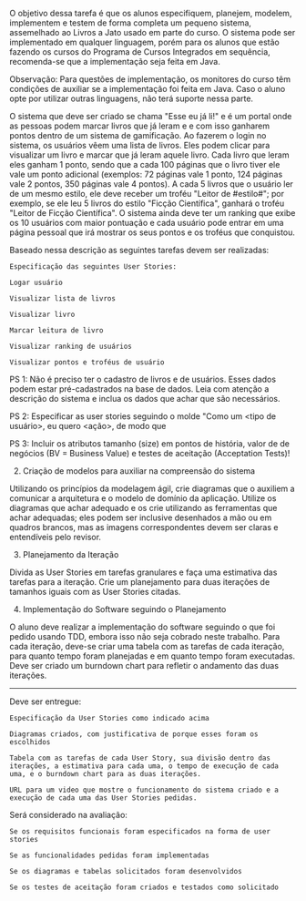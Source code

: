 O objetivo dessa tarefa é que os alunos especifiquem, planejem, modelem, implementem e testem de forma completa um pequeno sistema, assemelhado ao Livros a Jato usado em parte do curso. O sistema pode ser implementado em qualquer linguagem, porém para os alunos que estão fazendo os cursos do Programa de Cursos Integrados em sequência, recomenda-se que a implementação seja feita em Java.

Observação: Para questões de implementação, os monitores do curso têm condições de auxiliar se a implementação foi feita em Java. Caso o aluno opte por utilizar outras linguagens, não terá suporte nessa parte.

O sistema que deve ser criado se chama "Esse eu já li!" e é um portal onde as pessoas podem marcar livros que já leram e e com isso ganharem pontos dentro de um sistema de gamificação. Ao fazerem o login no sistema, os usuários vêem uma lista de livros. Eles podem clicar para visualizar um livro e marcar que já leram aquele livro. Cada livro que leram eles ganham 1 ponto, sendo que a cada 100 páginas que o livro tiver ele vale um ponto adicional (exemplos: 72 páginas vale 1 ponto, 124 páginas vale 2 pontos, 350 páginas vale 4 pontos). A cada 5 livros que o usuário ler de um mesmo estilo, ele deve receber um troféu "Leitor de #estilo#"; por exemplo, se ele leu 5 livros do estilo "Ficção Científica", ganhará o troféu "Leitor de Ficção Científica". O sistema ainda deve ter um ranking que exibe os 10 usuários com maior pontuação e cada usuário pode entrar em uma página pessoal que irá mostrar os seus pontos e os troféus que conquistou.

Baseado nessa descrição as seguintes tarefas devem ser realizadas:

    Especificação das seguintes User Stories:

    Logar usuário

    Visualizar lista de livros

    Visualizar livro

    Marcar leitura de livro

    Visualizar ranking de usuários

    Visualizar pontos e troféus de usuário

PS 1: Não é preciso ter o cadastro de livros e de usuários. Esses dados podem estar pré-cadastrados na base de dados. Leia com atenção a descrição do sistema e inclua os dados que achar que são necessários.

PS 2: Especificar as user stories seguindo o molde "Como um <tipo de usuário>, eu quero <ação>, de modo que <motivo>

PS 3: Incluir os atributos tamanho (size) em pontos de história, valor de de negócios (BV = Business Value) e testes de aceitação (Acceptation Tests)!

2.  Criação de modelos para auxiliar na compreensão do sistema

Utilizando os princípios da modelagem ágil, crie diagramas que o auxiliem a comunicar a arquitetura e o modelo de domínio da aplicação. Utilize os diagramas que achar adequado e os crie utilizando as ferramentas que achar adequadas; eles podem ser inclusive desenhados a mão ou em quadros brancos, mas as imagens correspondentes devem ser claras e entendíveis pelo revisor. 

3. Planejamento da Iteração

Divida as User Stories em tarefas granulares e faça uma estimativa das tarefas para a iteração. Crie um planejamento para duas iterações de tamanhos iguais com as User Stories citadas.

4. Implementação do Software seguindo o Planejamento

O aluno deve realizar a implementação do software seguindo o que foi pedido usando TDD, embora isso não seja cobrado neste trabalho. Para cada iteração, deve-se criar uma tabela com as tarefas de cada iteração, para quanto tempo foram planejadas e em quanto tempo foram executadas. Deve ser criado um burndown chart para refletir o andamento das duas iterações.

----------------------

Deve ser entregue:

    Especificação da User Stories como indicado acima

    Diagramas criados, com justificativa de porque esses foram os escolhidos

    Tabela com as tarefas de cada User Story, sua divisão dentro das iterações, a estimativa para cada uma, o tempo de execução de cada uma, e o burndown chart para as duas iterações.

    URL para um video que mostre o funcionamento do sistema criado e a execução de cada uma das User Stories pedidas.

Será considerado na avaliação:

    Se os requisitos funcionais foram especificados na forma de user stories

    Se as funcionalidades pedidas foram implementadas

    Se os diagramas e tabelas solicitados foram desenvolvidos

    Se os testes de aceitação foram criados e testados como solicitado
